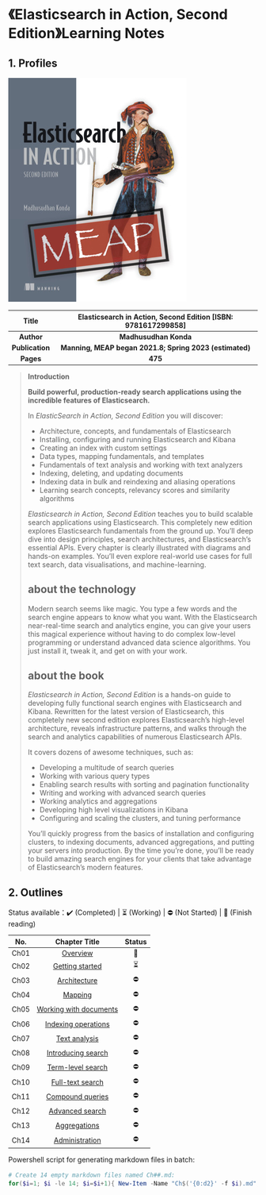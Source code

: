 # 《Elasticsearch in Action, Second Edition》Learning Notes



## 1. Profiles

![Redis 4.x Cookbook](assets/cover.png)

|    **Title**    | **Elasticsearch in Action, Second Edition** [ISBN: 9781617299858] |
| :-------------: | :----------------------------------------------------------: |
|   **Author**    |                    **Madhusudhan Konda**                     |
| **Publication** |  **Manning,   MEAP began 2021.8; Spring 2023 (estimated)**   |
|    **Pages**    |                           **475**                            |

> **Introduction**
>
> **Build powerful, production-ready search applications using the incredible features of Elasticsearch.**
>
> In *ElasticSearch in Action, Second Edition* you will discover:
>
> - Architecture, concepts, and fundamentals of Elasticsearch
> - Installing, configuring and running Elasticsearch and Kibana
> - Creating an index with custom settings
> - Data types, mapping fundamentals, and templates
> - Fundamentals of text analysis and working with text analyzers
> - Indexing, deleting, and updating documents
> - Indexing data in bulk and reindexing and aliasing operations
> - Learning search concepts, relevancy scores and similarity algorithms
>
> 
> *Elasticsearch in Action, Second Edition* teaches you to build scalable search applications using Elasticsearch. This completely new edition explores Elasticsearch fundamentals from the ground up. You’ll deep dive into design principles, search architectures, and Elasticsearch’s essential APIs. Every chapter is clearly illustrated with diagrams and hands-on examples. You’ll even explore real-world use cases for full text search, data visualisations, and machine-learning.
>
> ## about the technology
>
> Modern search seems like magic. You type a few words and the search engine appears to know what you want. With the Elasticsearch near-real-time search and analytics engine, you can give your users this magical experience without having to do complex low-level programming or understand advanced data science algorithms. You just install it, tweak it, and get on with your work.
>
> ## about the book
>
> *Elasticsearch in Action, Second Edition* is a hands-on guide to developing fully functional search engines with Elasticsearch and Kibana. Rewritten for the latest version of Elasticsearch, this completely new second edition explores Elasticsearch’s high-level architecture, reveals infrastructure patterns, and walks through the search and analytics capabilities of numerous Elasticsearch APIs.
>
> It covers dozens of awesome techniques, such as:
>
> 
>
> - Developing a multitude of search queries
> - Working with various query types
> - Enabling search results with sorting and pagination functionality
> - Writing and working with advanced search queries
> - Working analytics and aggregations
> - Developing high level visualizations in Kibana
> - Configuring and scaling the clusters, and tuning performance
>
>
> You’ll quickly progress from the basics of installation and configuring clusters, to indexing documents, advanced aggregations, and putting your servers into production. By the time you’re done, you’ll be ready to build amazing search engines for your clients that take advantage of Elasticsearch’s modern features.



## 2. Outlines

Status available：:heavy_check_mark: (Completed) | :hourglass_flowing_sand: (Working) | :no_entry: (Not Started) | :orange_book: (Finish reading)

| No.  |        Chapter Title        |          Status          |
| :--: | :-------------------------: | :----------------------: |
| Ch01 | [Overview](./Ch01.md) | :orange_book: |
| Ch02 | [Getting started](./Ch02.md) | :hourglass_flowing_sand: |
| Ch03 | [Architecture](./Ch03.md) | :no_entry: |
| Ch04 | [Mapping](./Ch04.md) | :no_entry: |
| Ch05 | [Working with documents](./Ch05.md) | :no_entry: |
| Ch06 | [Indexing operations](./Ch06.md) | :no_entry: |
| Ch07 | [Text analysis](./Ch07.md) | :no_entry: |
| Ch08 | [Introducing search](./Ch08.md) | :no_entry: |
| Ch09 | [Term-level search](./Ch09.md) | :no_entry: |
| Ch10 | [Full-text search](./Ch10.md) | :no_entry: |
| Ch11 | [Compound queries](./Ch11.md) | :no_entry: |
| Ch12 | [Advanced search](./Ch12.md) | :no_entry: |
| Ch13 | [Aggregations](./Ch13.md) | :no_entry: |
| Ch14 | [Administration](./Ch14.md) | :no_entry: |



Powershell script for generating markdown files in batch:

```powershell
# Create 14 empty markdown files named Ch##.md:
for($i=1; $i -le 14; $i=$i+1){ New-Item -Name "Ch$('{0:d2}' -f $i).md"; }
```

 
